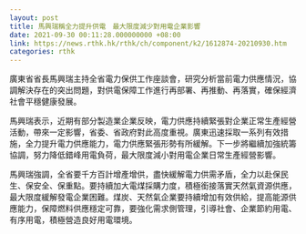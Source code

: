 ```yaml
---
layout: post
title: 馬興瑞稱全力提升供電　最大限度減少對用電企業影響
date: 2021-09-30 00:11:28.000000000 +08:00
link: https://news.rthk.hk/rthk/ch/component/k2/1612874-20210930.htm
categories: rthk
---
```


廣東省省長馬興瑞主持全省電力保供工作座談會，研究分析當前電力供應情況，協調解決存在的突出問題，對供電保障工作進行再部署、再推動、再落實，確保經濟社會平穩健康發展。

馬興瑞表示，近期有部分製造業企業反映，電力供應持續緊張對企業正常生產經營活動，帶來一定影響，省委、省政府對此高度重視。廣東迅速採取一系列有效措施，全力提升電力供應能力，電力供應緊張形勢有所緩解。下一步將繼續加強統籌協調，努力降低錯峰用電負荷，最大限度減小對用電企業日常生產經營影響。

馬興瑞強調，全省要千方百計增產增供，盡快緩解電力供需矛盾，全力以赴保民生、保安全、保重點。要持續加大電煤採購力度，積極銜接落實天然氣資源供應，最大限度緩解發電企業困難。煤炭、天然氣企業要持續增加有效供給，提高能源供應能力，保障燃料供應穩定可靠，要強化需求側管理，引導社會、企業節約用電、有序用電，積極營造良好用電環境。
